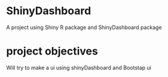 # ShinyDashboard
A project using Shiny R package and ShinyDashboard package

# project objectives
Will try to make a ui using shinyDashboard and Bootstap ui
